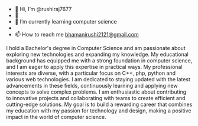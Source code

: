 - 👋 Hi, I’m @rushiraj7677
- 👀 
- 🌱 I’m currently learning computer science
- 
- 📫 How to reach me bhamanirushi2121@gmail.com

I hold a Bachelor's degree in Computer Science and am passionate about exploring new technologies and expanding my knowledge. My educational background has equipped me with a strong foundation in computer science, and I am eager to apply this expertise in practical ways. My professional interests are diverse, with a particular focus on C++, php, python and various web technologies. I am dedicated to staying updated with the latest advancements in these fields, continuously learning and applying new concepts to solve complex problems. I am enthusiastic about contributing to innovative projects and collaborating with teams to create efficient and cutting-edge solutions. My goal is to build a rewarding career that combines my education with my passion for technology and design, making a positive impact in the world of computer science.
<!---
rushiraj7677/rushiraj7677 is a ✨ special ✨ repository because its `README.md` (this file) appears on your GitHub profile.
You can click the Preview link to take a look at your changes.
--->

